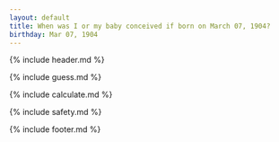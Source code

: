 ```yaml
---
layout: default
title: When was I or my baby conceived if born on March 07, 1904?
birthday: Mar 07, 1904
---
```


{% include header.md %}

{% include guess.md %}

{% include calculate.md %}

{% include safety.md %}

{% include footer.md %}



